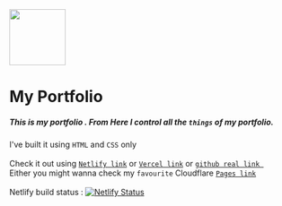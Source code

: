 <img src="https://mahtamun-hoque-fahim.github.io/assets/media/favicon.png" height="100px" width="100px">

# My Portfolio 

##### This is my portfolio . From Here I control all the `things` of my portfolio.</br>
I've built it using `HTML` and `CSS` only <br><br>
Check it out using  [` Netlify link `](https://mahtamun.netlify.app) or [` Vercel link `](https://mahtamun.vercel.app) or [ `github real link `](https://mahtamun-hoque-fahim.github.io) </br>
Either you might wanna check my ``` favourite ``` Cloudflare [ ` Pages link `](https://fahim.pages.dev) </br>
<br>
Netlify build status : [![Netlify Status](https://api.netlify.com/api/v1/badges/7d0a1b7f-3e05-4dc6-8262-fdbd9b9b7e45/deploy-status)](https://app.netlify.com/sites/mahtamun/deploys)
